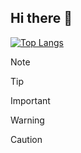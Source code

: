 ## Hi there 👋

[![Top Langs](https://github-readme-stats.vercel.app/api/top-langs/?username=ky381011&layout=compact&theme=vue-dark)](https://github.com/anuraghazra/github-readme-stats)

> [!NOTE]  

> [!TIP]


> [!IMPORTANT]  

> [!WARNING]  

> [!CAUTION]


<!--
**ky381011/ky381011** is a ✨ _special_ ✨ repository because its `README.md` (this file) appears on your GitHub profile.

Here are some ideas to get you started:

- 🔭 I’m currently working on ...
- 🌱 I’m currently learning ...
- 👯 I’m looking to collaborate on ...
- 🤔 I’m looking for help with ...
- 💬 Ask me about ...
- 📫 How to reach me: ...
- 😄 Pronouns: ...
- ⚡ Fun fact: ...
-->
